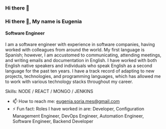 ### Hi there 👋

<!--
**eugeniasoria/eugeniasoria** is a ✨ _special_ ✨ repository because its `README.md` (this file) appears on your GitHub profile.

Here are some ideas to get you started:

- 🔭 I’m currently working on ...
- 🌱 I’m currently learning ...
- 👯 I’m looking to collaborate on ...
- 🤔 I’m looking for help with ...
- 💬 Ask me about ...
- 📫 How to reach me: ...
- 😄 Pronouns: ...
- ⚡ Fun fact: ...
-->
### Hi there 👋, My name is Eugenia
#### Software Engineer
I am a software engineer with experience in software companies, having worked with colleagues from around the world. My first language is Spanish; however, I am accustomed to communicating, attending meetings, and writing emails and documentation in English. I have worked with both English native speakers and individuals who speak English as a second language for the past ten years. I have a track record of adapting to new projects, technologies, and programming languages, which has allowed me to work with various technology stacks throughout my career. 

Skills: NODE / REACT / MONGO / JENKINS 

- 📫 How to reach me: eugenia.soria.mes@gmail.com
- ⚡ Fun fact: Roles I have worked in are: Developer, Configuration Management Engineer, DevOps Engineer, Automation Engineer, Software Engineer, Backend Developer



